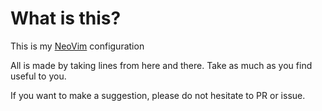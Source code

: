 # What is this?

This is my [NeoVim](https://neovim.io/) configuration

All is made by taking lines from here and there. Take as much as you find useful to you.

If you want to make a suggestion, please do not hesitate to PR or issue.
